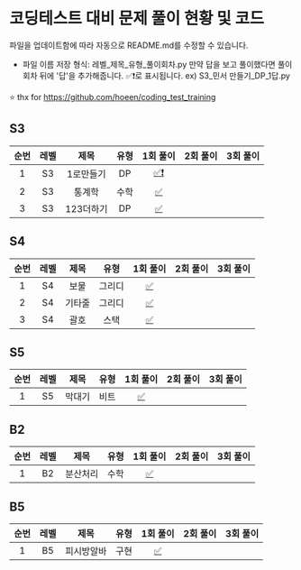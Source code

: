 # 코딩테스트 대비 문제 풀이 현황 및 코드

파일을 업데이트함에 따라 자동으로 README.md를 수정할 수 있습니다.
- 파일 이름 저장 형식: 레벨_제목_유형_풀이회차.py
만약 답을 보고 풀이했다면 풀이회차 뒤에 '답'을 추가해줍니다. ✅❗로 표시됩니다.
ex) S3_민서 만들기_DP_1답.py

⭐ thx for https://github.com/hoeen/coding_test_training

## S3
| 순번 | 레벨 | 제목 | 유형 | 1회 풀이 | 2회 풀이 | 3회 풀이 |
| :-----: | :-----: | :-----: | :-----: | :-----: | :-----: | :-----: |
| 1 | S3 | 1로만들기 | DP | [✅❗️](https://github.com/imkmsh/Coding_test/blob/master/solution_code/S3_1로만들기_DP_1답.py) |  |  |
| 2 | S3 | 통계학 | 수학 | [✅](https://github.com/imkmsh/Coding_test/blob/master/solution_code/S3_통계학_수학_1.py) |  |  |
| 3 | S3 | 123더하기 | DP | [✅](https://github.com/imkmsh/Coding_test/blob/master/solution_code/S3_123더하기_DP_1.py) |  |  |
## S4
| 순번 | 레벨 | 제목 | 유형 | 1회 풀이 | 2회 풀이 | 3회 풀이 |
| :-----: | :-----: | :-----: | :-----: | :-----: | :-----: | :-----: |
| 1 | S4 | 보물 | 그리디 | [✅](https://github.com/imkmsh/Coding_test/blob/master/solution_code/S4_보물_그리디_1.py) |  |  |
| 2 | S4 | 기타줄 | 그리디 | [✅](https://github.com/imkmsh/Coding_test/blob/master/solution_code/S4_기타줄_그리디_1.py) |  |  |
| 3 | S4 | 괄호 | 스택 | [✅](https://github.com/imkmsh/Coding_test/blob/master/solution_code/S4_괄호_스택_1.py) |  |  |
## S5
| 순번 | 레벨 | 제목 | 유형 | 1회 풀이 | 2회 풀이 | 3회 풀이 |
| :-----: | :-----: | :-----: | :-----: | :-----: | :-----: | :-----: |
| 1 | S5 | 막대기 | 비트 | [✅](https://github.com/imkmsh/Coding_test/blob/master/solution_code/S5_막대기_비트_1.py) |  |  |
## B2
| 순번 | 레벨 | 제목 | 유형 | 1회 풀이 | 2회 풀이 | 3회 풀이 |
| :-----: | :-----: | :-----: | :-----: | :-----: | :-----: | :-----: |
| 1 | B2 | 분산처리 | 수학 | [✅](https://github.com/imkmsh/Coding_test/blob/master/solution_code/B2_분산처리_수학_1.py) |  |  |
## B5
| 순번 | 레벨 | 제목 | 유형 | 1회 풀이 | 2회 풀이 | 3회 풀이 |
| :-----: | :-----: | :-----: | :-----: | :-----: | :-----: | :-----: |
| 1 | B5 | 피시방알바 | 구현 | [✅](https://github.com/imkmsh/Coding_test/blob/master/solution_code/B5_피시방알바_구현_1.py) |  |  |

